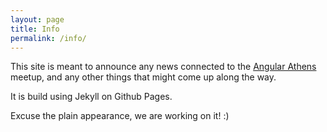 ```yaml
---
layout: page
title: Info
permalink: /info/
---
```


This site is meant to announce any news connected to the [Angular Athens](https://www.meetup.com/Angular-Athens/) meetup, and any other things that might come up along the way.

It is build using Jekyll on Github Pages.

Excuse the plain appearance, we are working on it! :)
